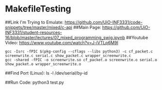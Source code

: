 # MakefileTesting
##Link I'm Trying to Emulate:
https://github.com/UiO-INF3331/code-snippets/tree/master/mixed/c-api
##Main Page:
https://github.com/UiO-INF3331/student-resources-16/blob/master/lectures/07_mixed_programming_swig.ipynb
##Youtube Video: 
https://www.youtube.com/watch?v=J-iVTLp6M9I

```
gcc -Isrc -fPIC $(pkg-config --cflags --libs python3) -c cf_packet.c screenwrite.c serial.c show_packet.c wrapper_screenwrite.c
gcc -shared -fPIC -o screenwrite.so cf_packet.o screenwrite.o serial.o show_packet.o wrapper_screenwrite.o
```

##Find Port (Linux):
ls -l /dev/serial/by-id

##Run Code:
python3 test.py